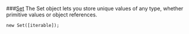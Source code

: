 ###[Set](https://developer.mozilla.org/en-US/docs/Web/JavaScript/Reference/Global_Objects/Set)
The Set object lets you store unique values of any type, whether primitive values or object references.
```
new Set([iterable]);
```

